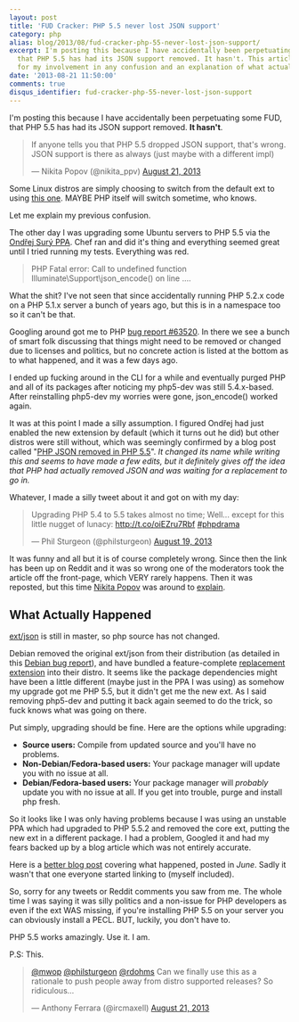 ```yaml
---
layout: post
title: 'FUD Cracker: PHP 5.5 never lost JSON support'
category: php
alias: blog/2013/08/fud-cracker-php-55-never-lost-json-support/
excerpt: I'm posting this because I have accidentally been perpetuating some FUD,
  that PHP 5.5 has had its JSON support removed. It hasn't. This article is an apology
  for my involvement in any confusion and an explanation of what actually happened.
date: '2013-08-21 11:50:00'
comments: true
disqus_identifier: fud-cracker-php-55-never-lost-json-support
---
```


I'm posting this because I have accidentally been perpetuating some FUD, that PHP 5.5 has had its JSON support removed. **It hasn't**. 

<blockquote class="twitter-tweet"><p>If anyone tells you that PHP 5.5 dropped JSON support, that&#39;s wrong. JSON support is there as always (just maybe with a different impl)</p>&mdash; Nikita Popov (@nikita_ppv) <a href="https://twitter.com/nikita_ppv/statuses/370144778781868033">August 21, 2013</a></blockquote>
<script async src="//platform.twitter.com/widgets.js" charset="utf-8"></script>

Some Linux distros are simply choosing to switch from the default ext to using [this one](https://github.com/remicollet/pecl-json-c). MAYBE PHP itself will switch sometime, who knows.

Let me explain my previous confusion.

The other day I was upgrading some Ubuntu servers to PHP 5.5 via the [Ondřej Surý PPA](https://launchpad.net/~ondrej/+archive/php5). Chef ran and did it's thing and everything seemed great until I tried running my tests. Everything was red.

> PHP Fatal error:  Call to undefined function Illuminate\Support\json_encode() on line ....

What the shit? I've not seen that since accidentally running PHP 5.2.x code on a PHP 5.1.x server a bunch of years ago, but this is in a namespace too so it can't be that.

Googling around got me to PHP [bug report #63520](https://bugs.php.net/bug.php?id=63520). In there we see a bunch of smart folk discussing that things might need to be removed or changed due to licenses and politics, but no concrete action is listed at the bottom as to what happened, and it was a few days ago.

I ended up fucking around in the CLI for a while and eventually purged PHP and all of its packages after noticing my php5-dev was still 5.4.x-based. After reinstalling php5-dev my worries were gone, json_encode() worked again.

It was at this point I made a silly assumption. I figured Ondřej had just enabled the new extension by default (which it turns out he did) but other distros were still without, which was seemingly confirmed by a blog post called "[PHP JSON removed in PHP 5.5](http://iteration99.com/2013/php-json-removed-from-php-5-5/)". _It changed its name while writing this and seems to have made a few edits, but it definitely gives off the idea that PHP had actually removed JSON and was waiting for a replacement to go in._

Whatever, I made a silly tweet about it and got on with my day:

<blockquote class="twitter-tweet"><p>Upgrading PHP 5.4 to 5.5 takes almost no time; Well... except for this little nugget of lunacy: <a href="http://t.co/oiEZru7Rbf">http://t.co/oiEZru7Rbf</a> <a href="https://twitter.com/search?q=%23phpdrama&amp;src=hash">#phpdrama</a></p>&mdash; Phil Sturgeon (@philsturgeon) <a href="https://twitter.com/philsturgeon/statuses/369535062233997314">August 19, 2013</a></blockquote>
<script async src="//platform.twitter.com/widgets.js" charset="utf-8"></script>

It was funny and all but it is of course completely wrong. Since then the link has been up on Reddit and it was so wrong one of the moderators took the article off the front-page, which VERY rarely happens. Then it was reposted, but this time [Nikita Popov](https://twitter.com/nikita_ppv) was around to [explain](http://www.reddit.com/r/PHP/comments/1ksnzw/php_json_removed_in_php_55/cbs7kfo).

## What Actually Happened

[ext/json](https://github.com/php/php-src/tree/master/ext/json) is still in master, so php source has not changed. 

Debian removed the original ext/json from their distribution (as detailed in this [Debian bug report](http://bugs.debian.org/cgi-bin/bugreport.cgi?bug=692613)), and have bundled a feature-complete [replacement extension](https://github.com/remicollet/pecl-json-c) into their distro. It seems like the package dependencies might have been a little different (maybe just in the PPA I was using) as somehow my upgrade got me PHP 5.5, but it didn't get me the new ext. As I said removing php5-dev and putting it back again seemed to do the trick, so fuck knows what was going on there.

Put simply, upgrading should be fine. Here are the options while upgrading:

* **Source users:** Compile from updated source and you'll have no problems.
* **Non-Debian/Fedora-based users:** Your package manager will update you with no issue at all.
* **Debian/Fedora-based users:** Your package manager will _probably_ update you with no issue at all. If you get into trouble, purge and install php fresh.

So it looks like I was only having problems because I was using an unstable PPA which had upgraded to PHP 5.5.2 and removed the core ext, putting the new ext in a different package. I had a problem, Googled it and had my fears backed up by a blog article which was not entirely accurate. 

Here is a [better blog post](https://liorkaplan.wordpress.com/2013/06/01/bye-bye-non-free-php-json-extension/) covering what happened, posted in _June_. Sadly it wasn't that one everyone started linking to (myself included). 

So, sorry for any tweets or Reddit comments you saw from me. The whole time I was saying it was silly politics and a non-issue for PHP developers as even if the ext WAS missing, if you're installing PHP 5.5 on your server you can obviously install a PECL. BUT, luckily, you don't have to.

PHP 5.5 works amazingly. Use it. I am.

P.S: This.

<blockquote class="twitter-tweet"><p><a href="https://twitter.com/mwop">@mwop</a> <a href="https://twitter.com/philsturgeon">@philsturgeon</a> <a href="https://twitter.com/rdohms">@rdohms</a> Can we finally use this as a rationale to push people away from distro supported releases? So ridiculous...</p>&mdash; Anthony Ferrara (@ircmaxell) <a href="https://twitter.com/ircmaxell/statuses/370160913854103552">August 21, 2013</a></blockquote>
<script async src="//platform.twitter.com/widgets.js" charset="utf-8"></script>

